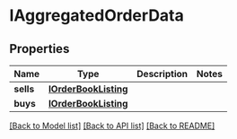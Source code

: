 # IAggregatedOrderData

## Properties
Name | Type | Description | Notes
------------ | ------------- | ------------- | -------------
**sells** | [**IOrderBookListing**](IOrderBookListing.md) |  | 
**buys** | [**IOrderBookListing**](IOrderBookListing.md) |  | 

[[Back to Model list]](../README.md#documentation-for-models) [[Back to API list]](../README.md#documentation-for-api-endpoints) [[Back to README]](../README.md)


